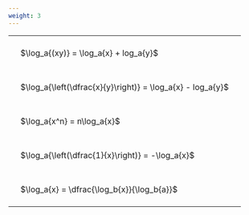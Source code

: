 ```yaml
---
weight: 3
---
```


<style type="text/css">
#T_05c6c th.col_heading {
  text-align: left;
  font-size: 1em;
}
#T_05c6c td {
  text-align: left;
  font-size: 1em;
  padding: 1.5em;
}
</style>
<table id="T_05c6c">
  <thead>
  </thead>
  <tbody>
    <tr>
      <td id="T_05c6c_row0_col0" class="data row0 col0" >$\log_a{(xy)} = \log_a{x} + log_a{y}$</td>
    </tr>
    <tr>
      <td id="T_05c6c_row1_col0" class="data row1 col0" >$\log_a{\left(\dfrac{x}{y}\right)} = \log_a{x} - log_a{y}$</td>
    </tr>
    <tr>
      <td id="T_05c6c_row2_col0" class="data row2 col0" >$\log_a{x^n} = n\log_a{x}$</td>
    </tr>
    <tr>
      <td id="T_05c6c_row3_col0" class="data row3 col0" >$\log_a{\left(\dfrac{1}{x}\right)} = -\log_a{x}$</td>
    </tr>
    <tr>
      <td id="T_05c6c_row4_col0" class="data row4 col0" >$\log_a{x} = \dfrac{\log_b{x}}{\log_b{a}}$</td>
    </tr>
  </tbody>
</table>
